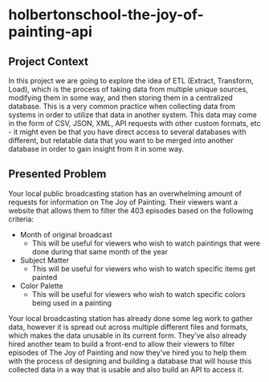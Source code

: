 # holbertonschool-the-joy-of-painting-api

## Project Context
In this project we are going to explore the idea of ETL (Extract, Transform, Load), which is the process of taking data from multiple unique sources, modifying them in some way, and then storing them in a centralized database. This is a very common practice when collecting data from systems in order to utilize that data in another system. This data may come in the form of CSV, JSON, XML, API requests with other custom formats, etc - it might even be that you have direct access to several databases with different, but relatable data that you want to be merged into another database in order to gain insight from it in some way.

## Presented Problem
Your local public broadcasting station has an overwhelming amount of requests for information on The Joy of Painting. Their viewers want a website that allows them to filter the 403 episodes based on the following criteria:
* Month of original broadcast 
  * This will be useful for viewers who wish to watch paintings that were done during that same month of the year
* Subject Matter 
  * This will be useful for viewers who wish to watch specific items get painted
* Color Palette 
  * This will be useful for viewers who wish to watch specific colors being used in a painting

Your local broadcasting station has already done some leg work to gather data, however it is spread out across multiple different files and formats, which makes the data unusable in its current form. They’ve also already hired another team to build a front-end to allow their viewers to filter episodes of The Joy of Painting and now they’ve hired you to help them with the process of designing and building a database that will house this collected data in a way that is usable and also build an API to access it.


